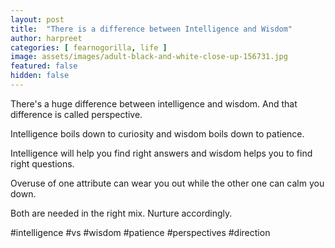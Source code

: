 ```yaml
---
layout: post
title:  "There is a difference between Intelligence and Wisdom"
author: harpreet
categories: [ fearnogorilla, life ]
image: assets/images/adult-black-and-white-close-up-156731.jpg
featured: false
hidden: false
---
```



There's a huge difference between intelligence and wisdom. And that difference is called perspective.

Intelligence boils down to curiosity and wisdom boils down to patience.

Intelligence will help you find right answers and wisdom helps you to find right questions.

Overuse of one attribute can wear you out while the other one can calm you down.

Both are needed in the right mix. Nurture accordingly.

#intelligence #vs #wisdom #patience #perspectives #direction

